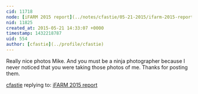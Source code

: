 ```yaml
---
cid: 11718
node: [iFARM 2015 report](../notes/cfastie/05-21-2015/ifarm-2015-report)
nid: 11825
created_at: 2015-05-21 14:33:07 +0000
timestamp: 1432218787
uid: 554
author: [cfastie](../profile/cfastie)
---
```


Really nice photos Mike. And you must be a ninja photographer because I never noticed that you were taking those photos of me. Thanks for posting them.

[cfastie](../profile/cfastie) replying to: [iFARM 2015 report](../notes/cfastie/05-21-2015/ifarm-2015-report)

